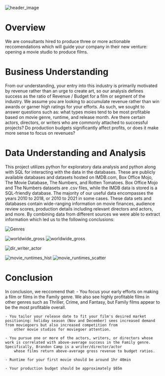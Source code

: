 ![header_image](images/header_image.png)

# Overview

We are consultants hired to produce three or more actionable reccomendations which will guide your company in their new venture: opening a movie studio to produce films.


# Business Understanding

From our understanding, your entry into this industry is primarily motivated by revenue rather than an urge to create art, so our analysis defines success as the ratio of Revenue / Budget for a 
film or segment of the industry. We assume you are looking to accumulate revenue rather than win awards or garner high ratings for your efforts. As such, we sought to answer questions such
as: what types moies tend to be most profitable based on movie genre, runtime, and release month. Are there certain actors, directors, or writers who are commonly attached to successful projects?
Do production budgets significantly affect profits, or does it make more sense to focus on revenues?


# Data Understanding and Analysis

This project utilizes python for exploratory data analysis and python along with SQL for interacting with the data in the databases. These are publicly available databases and datasets hosted on IMDB.com, Box Office Mojo, The Movie Database, The Numbers, and Rotten Tomatoes. Box Office Mojo and The Numbers datasets are .csv files, while the IMDB data is stored is a SQL-friendly database.
The majority of our useful data encompasses the years 2010 to 2018, or 2010 to 2021 in some cases. These data sets and databases contain wide-ranging information on movie finances, audience review
scores, production details including relevant directors and actors, and more. By combining data from different sources we were able to extract information which led us to the following conclusions:

![Genres](images/output_10_0.png)

![worldwide_gross](images/gross_budget_profit_month.png)
![worldwide_gross](images/gross_budget_profit_month_fam.png)

![dir_writer_actor](images/directors_writers_actors.png)

![movie_runtimes_hist](images/dist_runtimes.png)
![movie_runtimes_scatter](images/scatter_runtimes.png)

# Conclusion

In conclusion, we reccomend that:
    - You focus your early efforts on making a film or films in the Family genre. We also see highly profitable films in other genres such as Thriller, Crime, and Fantasy, but Family films
        appear to be the most profitable overall.

    - You tailor your release date to fit your film's desired market positioning: holiday season (Nov and December) sees increased demand from moviegoers but also increased competition from 
        other movie studios for moviegoer attention.

    - You pursue one or more of the actors, writers, or directors whose work is correlated with above-average success in the Family genre. Specifically, Brandon Camp is a writer/director/actor
        whose films return above-average gross revenue to budget ratios.

    - Runtime for your first movie should be around 1hr 40min

    - Your production budget should be approximately $65m
